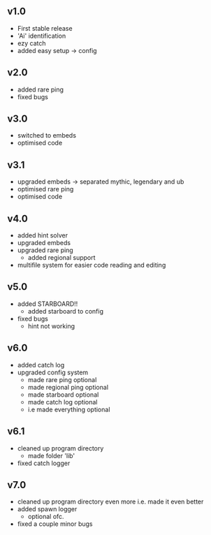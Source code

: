 ## v1.0
- First stable release
- 'Ai' identification
- ezy catch
- added easy setup -> config

## v2.0
- added rare ping
- fixed bugs

## v3.0
- switched to embeds
- optimised code

## v3.1
- upgraded embeds -> separated mythic, legendary and ub 
- optimised rare ping
- optimised code

## v4.0
- added hint solver
- upgraded embeds
- upgraded rare ping
    - added regional support
- multifile system for easier code reading and editing

## v5.0
- added STARBOARD!!
    - added starboard to config
- fixed bugs
    - hint not working

## v6.0
- added catch log
- upgraded config system
    - made rare ping optional
    - made regional ping optional
    - made starboard optional
    - made catch log optional
    - i.e made everything optional

## v6.1
- cleaned up program directory
    - made folder 'lib'
- fixed catch logger

## v7.0
- cleaned up program directory even more i.e. made it even better
- added spawn logger
    - optional ofc.
- fixed a couple minor bugs